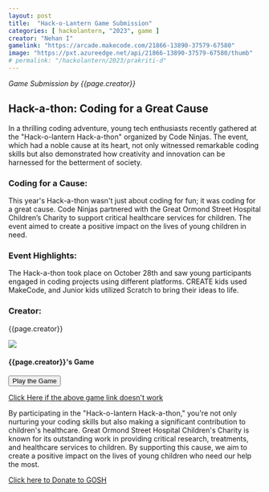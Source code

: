```yaml
---
layout: post
title:  "Hack-o-Lantern Game Submission"
categories: [ hackolantern, "2023", game ]
creator: "Nehan I"
gamelink: "https://arcade.makecode.com/21866-13890-37579-67580"
image: "https://pxt.azureedge.net/api/21866-13890-37579-67580/thumb"
# permalink: "/hackolantern/2023/prakriti-d"
---
```


_Game Submission by {{page.creator}}_

## Hack-a-thon: Coding for a Great Cause

In a thrilling coding adventure, young tech enthusiasts recently gathered at the "Hack-o-lantern Hack-a-thon" organized by Code Ninjas. The event, which had a noble cause at its heart, not only witnessed remarkable coding skills but also demonstrated how creativity and innovation can be harnessed for the betterment of society.

### Coding for a Cause:
This year's Hack-a-thon wasn't just about coding for fun; it was coding for a great cause. Code Ninjas partnered with the Great Ormond Street Hospital Children’s Charity to support critical healthcare services for children. The event aimed to create a positive impact on the lives of young children in need.

### Event Highlights:
The Hack-a-thon took place on October 28th and saw young participants engaged in coding projects using different platforms. CREATE kids used MakeCode, and Junior kids utilized Scratch to bring their ideas to life.

### Creator:
{{page.creator}}

<div class="card"> 
    <img class="card-img-top makecode-preview" src= "{{page.image}}"> 
    <div class="card-img-overlay card-inverse text-center mx-auto" text-center> 
        <h4 class="text-stroke text-white">  
            {{page.creator}}'s Game
        </h4> 
        <div class="card-body text-center mx-auto"> 
            <button onclick="window.open('{{page.gamelink}}')" class="makecode-btn">
                <i class="fa fa-play mr-2"></i>
                Play the Game
            </button>
        </div> 
    </div> 
</div> 

[Click Here if the above game link doesn't work]({{page.gamelink}})

By participating in the "Hack-o-lantern Hack-a-thon," you're not only nurturing your coding skills but also making a significant contribution to children's healthcare. Great Ormond Street Hospital Children's Charity is known for its outstanding work in providing critical research, treatments, and healthcare services to children. By supporting this cause, we aim to create a positive impact on the lives of young children who need our help the most.

[Click here to Donate to GOSH](https://tiltify.com/+code-ninjas-langley/code-ninjas-langley-hackathon-game-jam)
